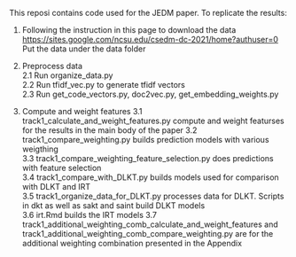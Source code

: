 This reposi contains code used for the JEDM paper.
To replicate the results:
1. Following the instruction in this page to download the data https://sites.google.com/ncsu.edu/csedm-dc-2021/home?authuser=0
Put the data under the data folder  

2. Preprocess data  
2.1 Run organize_data.py   
2.2 Run tfidf_vec.py to generate tfidf vectors  
2.3 Run get_code_vectors.py, doc2vec.py, get_embedding_weights.py  

3. Compute and weight features
3.1 track1_calculate_and_weight_features.py compute and weight featurses for the results in the main body of the paper
3.2 track1_compare_weighting.py builds prediction models with various weigthing  
3.3 track1_compare_weighting_feature_selection.py does predictions with feature selection  
3.4 track1_compare_with_DLKT.py builds models used for comparison with DLKT and IRT  
3.5 track1_organize_data_for_DLKT.py processes data for DLKT. Scripts in dkt as well as sakt and saint build DLKT models  
3.6 irt.Rmd builds the IRT models
3.7 track1_additional_weighting_comb_calculate_and_weight_features and track1_additional_weighting_comb_compare_weighting.py are for the additional weighting combination presented in the Appendix  

 
